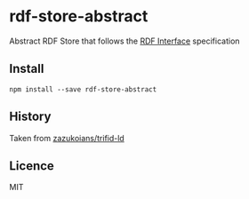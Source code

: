 # rdf-store-abstract

Abstract RDF Store that follows the [RDF Interface](http://bergos.github.io/rdf-ext-spec/) specification

## Install

```
npm install --save rdf-store-abstract
```

## History

Taken from [zazukoians/trifid-ld](https://github.com/zazukoians/trifid-ld)

## Licence

MIT
